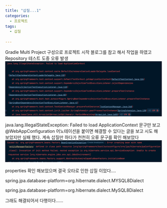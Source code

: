 ```yaml
---
title: "삽질...1"
categories:
  - 프로젝트
tags:
  - 삽질
  
---
```

Gradle Multi Project 구성으로 프로젝트 시작
블로그를 참고 해서 작업을 하였고 Repository 테스트 도중 
오류 발생
![error](/assets/images/에러코드.png)


java.lang.IllegalStateException: Failed to load ApplicationContext
문구만 보고 @WebAppConfiguration 어노테이션을 붙이면 해결할 수 있다는 글을 보고 시도 해보았지만 실패 했다.
계속 삽질만 하다가 천천히 오류 문구를 확인 해보았다
![error](/assets/images/에러코드1.png)

properties 확인 해보았으며 결국 오타로 인한 삽질 이었다....

spring.jpa.database-platform=org.hibernate.dialect.MYSQL8Dialect

spring.jpa.database-platform=org.hibernate.dialect.MySQL8Dialect

그래도 해결되어서 다행이다......
